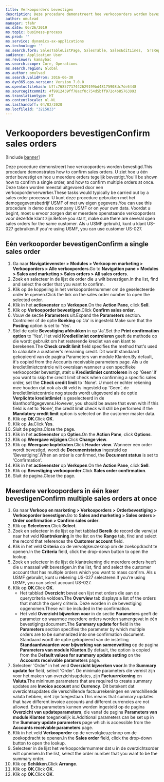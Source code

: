 ```yaml
---
title: Verkooporders bevestigen
description: Deze procedure demonstreert hoe verkooporders worden bevestigd.
author: omulvad
manager: tfehr
ms.date: 06/26/2019
ms.topic: business-process
ms.prod: ''
ms.service: dynamics-ax-applications
ms.technology: ''
ms.search.form: SalesTableListPage, SalesTable, SalesEditLines,  SrsReportViewerForm, CustConfirmJournal, SysQueryForm, SysQueryFieldLookUp, SysLookup, SalesParmIdLookup
audience: Application User
ms.reviewer: kamaybac
ms.search.scope: Core, Operations
ms.search.region: Global
ms.author: omulvad
ms.search.validFrom: 2016-06-30
ms.dyn365.ops.version: Version 7.0.0
ms.openlocfilehash: b7fc76857717442629199bd48175908dc7de5448
ms.sourcegitcommit: 4f9912439ff78acf0c754d5bff972c4b85763093
ms.translationtype: HT
ms.contentlocale: nl-NL
ms.lasthandoff: 04/02/2020
ms.locfileid: "3215833"
---
```

# <a name="confirm-sales-orders"></a><span data-ttu-id="afc6f-103">Verkooporders bevestigen</span><span class="sxs-lookup"><span data-stu-id="afc6f-103">Confirm sales orders</span></span>

[!include [banner](../../includes/banner.md)]

<span data-ttu-id="afc6f-104">Deze procedure demonstreert hoe verkooporders worden bevestigd.</span><span class="sxs-lookup"><span data-stu-id="afc6f-104">This procedure demonstrates how to confirm sales orders.</span></span> <span data-ttu-id="afc6f-105">U ziet hoe u één order bevestigt en hoe u meerdere orders tegelijk bevestigt.</span><span class="sxs-lookup"><span data-stu-id="afc6f-105">You'll be shown how to confirm a single order, and how to confirm multiple orders at once.</span></span> <span data-ttu-id="afc6f-106">Deze taken worden meestal uitgevoerd door een verkooporderverwerker.</span><span class="sxs-lookup"><span data-stu-id="afc6f-106">These tasks would typically be carried out by a sales order processor.</span></span> <span data-ttu-id="afc6f-107">U kunt deze procedure gebruiken met het demogegevensbedrijf USMF of met uw eigen gegevens.</span><span class="sxs-lookup"><span data-stu-id="afc6f-107">You can use this procedure in demo data company USMF or on your own data.</span></span> <span data-ttu-id="afc6f-108">Voordat u begint, moet u ervoor zorgen dat er meerdere openstaande verkooporders voor dezelfde klant zijn.</span><span class="sxs-lookup"><span data-stu-id="afc6f-108">Before you start, make sure there are several open sales orders for the same customer.</span></span> <span data-ttu-id="afc6f-109">Als u USMF gebruikt, kunt u klant US-027 gebruiken.</span><span class="sxs-lookup"><span data-stu-id="afc6f-109">If you're using USMF, you can use customer US-027.</span></span>


## <a name="confirm-a-single-sales-order"></a><span data-ttu-id="afc6f-110">Eén verkooporder bevestigen</span><span class="sxs-lookup"><span data-stu-id="afc6f-110">Confirm a single sales order</span></span>
1. <span data-ttu-id="afc6f-111">Ga naar **Navigatievenster > Modules > Verkoop en marketing > Verkooporders > Alle verkooporders**.</span><span class="sxs-lookup"><span data-stu-id="afc6f-111">Go to **Navigation pane > Modules > Sales and marketing > Sales orders > All sales orders**.</span></span>
2. <span data-ttu-id="afc6f-112">Zoek en selecteer in de lijst de order die u wilt bevestigen.</span><span class="sxs-lookup"><span data-stu-id="afc6f-112">In the list, find and select the order that you want to confirm.</span></span>
3. <span data-ttu-id="afc6f-113">Klik op de koppeling in het verkoopordernummer om de geselecteerde order te openen.</span><span class="sxs-lookup"><span data-stu-id="afc6f-113">Click the link on the sales order number to open the selected order.</span></span>
4. <span data-ttu-id="afc6f-114">Klik in het **actievenster** op **Verkopen**.</span><span class="sxs-lookup"><span data-stu-id="afc6f-114">On the **Action Pane**, click **Sell**.</span></span>
5. <span data-ttu-id="afc6f-115">Klik op **Verkooporder bevestigen**.</span><span class="sxs-lookup"><span data-stu-id="afc6f-115">Click **Confirm sales order**.</span></span>
6. <span data-ttu-id="afc6f-116">Vouw de sectie **Parameters** uit.</span><span class="sxs-lookup"><span data-stu-id="afc6f-116">Expand the **Parameters** section.</span></span> <span data-ttu-id="afc6f-117">Controleer of de optie **Boeking** op 'Ja' is ingesteld.</span><span class="sxs-lookup"><span data-stu-id="afc6f-117">Make sure that the **Posting** option is set to 'Yes'.</span></span>  
7. <span data-ttu-id="afc6f-118">Stel de optie **Bevestiging afdrukken** in op 'Ja'.</span><span class="sxs-lookup"><span data-stu-id="afc6f-118">Set the **Print confirmation option** to 'Yes'.</span></span> <span data-ttu-id="afc6f-119">Het veld **Kredietlimiet controleren** geeft de methode op die wordt gebruikt om het resterende krediet van een klant te berekenen.</span><span class="sxs-lookup"><span data-stu-id="afc6f-119">The **Check credit limit** field specifies the method that's used to calculate a customer's remaining credit.</span></span> <span data-ttu-id="afc6f-120">Dit wordt standaard gekopieerd van de pagina Parameters van module Klanten.</span><span class="sxs-lookup"><span data-stu-id="afc6f-120">By default, it's copied from the Accounts receivable parameters page.</span></span> <span data-ttu-id="afc6f-121">Als u de kredietlimietcontrole wilt overslaan wanneer u een specifieke verkooporder bevestigt, stelt u **Kredietlimiet controleren** in op 'Geen'.</span><span class="sxs-lookup"><span data-stu-id="afc6f-121">If you want to skip the credit limit check when confirming a specific sales order, set the **Check credit limit** to 'None'.</span></span> <span data-ttu-id="afc6f-122">U moet er echter rekening mee houden dat ook als dit veld is ingesteld op 'Geen', de kredietlimietcontrole nog steeds wordt uitgevoerd als de optie **Verplichte kredietlimiet** is geselecteerd in de klanthoofdgegevens.</span><span class="sxs-lookup"><span data-stu-id="afc6f-122">However, you should be aware that even with if this field is set to 'None', the credit limit check will still be performed if the **Mandatory credit limit** option is selected on the customer master data.</span></span> 
8. <span data-ttu-id="afc6f-123">Klik op **OK**.</span><span class="sxs-lookup"><span data-stu-id="afc6f-123">Click **OK**.</span></span>
9. <span data-ttu-id="afc6f-124">Klik op **Ja**.</span><span class="sxs-lookup"><span data-stu-id="afc6f-124">Click **Yes**.</span></span>
10. <span data-ttu-id="afc6f-125">Sluit de pagina.</span><span class="sxs-lookup"><span data-stu-id="afc6f-125">Close the page.</span></span>
11. <span data-ttu-id="afc6f-126">Klik in het **actievenster** op **Opties**.</span><span class="sxs-lookup"><span data-stu-id="afc6f-126">On the **Action Pane**, click **Options**.</span></span>
12. <span data-ttu-id="afc6f-127">Klik op **Weergave wijzigen**.</span><span class="sxs-lookup"><span data-stu-id="afc6f-127">Click **Change view**.</span></span>
13. <span data-ttu-id="afc6f-128">Klik op **Weergave kopteksten**.</span><span class="sxs-lookup"><span data-stu-id="afc6f-128">Click **Header view**.</span></span> <span data-ttu-id="afc6f-129">Wanneer een order wordt bevestigd, wordt de **Documentstatus** ingesteld op 'Bevestiging'.</span><span class="sxs-lookup"><span data-stu-id="afc6f-129">When an order is confirmed, the **Document status** is set to 'Confirmation'.</span></span> 
14. <span data-ttu-id="afc6f-130">Klik in het **actievenster** op **Verkopen**.</span><span class="sxs-lookup"><span data-stu-id="afc6f-130">On the **Action Pane**, click **Sell**.</span></span>
15. <span data-ttu-id="afc6f-131">Klik op **Bevestiging verkooporder**.</span><span class="sxs-lookup"><span data-stu-id="afc6f-131">Click **Sales order confirmation**.</span></span>
16. <span data-ttu-id="afc6f-132">Sluit de pagina.</span><span class="sxs-lookup"><span data-stu-id="afc6f-132">Close the page.</span></span>

## <a name="confirm-multiple-sales-orders-at-once"></a><span data-ttu-id="afc6f-133">Meerdere verkooporders in één keer bevestigen</span><span class="sxs-lookup"><span data-stu-id="afc6f-133">Confirm multiple sales orders at once</span></span>
1. <span data-ttu-id="afc6f-134">Ga naar **Verkoop en marketing > Verkooporders > Orderbevestiging > Verkooporder bevestigen**.</span><span class="sxs-lookup"><span data-stu-id="afc6f-134">Go to **Sales and marketing > Sales orders > Order confirmation > Confirm sales order**.</span></span>
2. <span data-ttu-id="afc6f-135">Klik op **Selecteren**.</span><span class="sxs-lookup"><span data-stu-id="afc6f-135">Click **Select**.</span></span>
3. <span data-ttu-id="afc6f-136">Zoek en selecteer in de lijst op het tabblad **Bereik** de record die verwijst naar het veld **Klantrekening**.</span><span class="sxs-lookup"><span data-stu-id="afc6f-136">In the list on the **Range** tab, find and select the record that references the **Customer account** field.</span></span>
4. <span data-ttu-id="afc6f-137">Klik in het veld **Criteria** op de vervolgkeuzeknop om de zoekopdracht te openen.</span><span class="sxs-lookup"><span data-stu-id="afc6f-137">In the **Criteria** field, click the drop-down button to open the lookup.</span></span>
5. <span data-ttu-id="afc6f-138">Zoek en selecteer in de lijst de klantrekening die meerdere orders heeft die u massaal wilt bevestigen.</span><span class="sxs-lookup"><span data-stu-id="afc6f-138">In the list, find and select the customer account that has multiple orders which you want to mass confirm.</span></span> <span data-ttu-id="afc6f-139">Als u USMF gebruikt, kunt u rekening US-027 selecteren.</span><span class="sxs-lookup"><span data-stu-id="afc6f-139">If you're using USMF, you can select account US-027.</span></span>  
6. <span data-ttu-id="afc6f-140">Klik op **OK**.</span><span class="sxs-lookup"><span data-stu-id="afc6f-140">Click **OK**.</span></span>
    - <span data-ttu-id="afc6f-141">Het tabblad **Overzicht** bevat een lijst met orders die aan de querycriteria voldoen.</span><span class="sxs-lookup"><span data-stu-id="afc6f-141">The **Overview** tab displays a list of the orders that match the query criteria.</span></span> <span data-ttu-id="afc6f-142">Deze worden in de bevestiging opgenomen.</span><span class="sxs-lookup"><span data-stu-id="afc6f-142">These will be included in the confirmation.</span></span>  
    - <span data-ttu-id="afc6f-143">Het veld **Overzicht bijwerken voor** in de sectie **Parameters** geeft de parameter op waarmee meerdere orders worden samengevat in één bevestigingsdocument.</span><span class="sxs-lookup"><span data-stu-id="afc6f-143">The **Summary update for** field in the **Parameters** section specifies the parameter by which multiple orders are to be summarized into one confirmation document.</span></span> <span data-ttu-id="afc6f-144">Standaard wordt de optie gekopieerd van de instelling **Standaardwaarden voor bijwerking van samenvatting** op de pagina **Parameters van module Klanten**.</span><span class="sxs-lookup"><span data-stu-id="afc6f-144">By default, the option is copied from the D**efault values for summary update setting** on the **Accounts receivable parameters** page.</span></span>  
7. <span data-ttu-id="afc6f-145">Selecteer 'Order' in het veld **Overzicht bijwerken voor**.</span><span class="sxs-lookup"><span data-stu-id="afc6f-145">In the **Summary update for** field, select 'Order'.</span></span> <span data-ttu-id="afc6f-146">De minimale parameters die vereist zijn voor het maken van overzichtsupdates, zijn **Factuurrekening** en **Valuta**.</span><span class="sxs-lookup"><span data-stu-id="afc6f-146">The minimum parameters that are required to create summary updates are **Invoice account** and **Currency**.</span></span> <span data-ttu-id="afc6f-147">Dit betekent dat overzichtsupdates die verschillende factuurrekeningen en verschillende valuta hebben, niet zijn toegestaan.</span><span class="sxs-lookup"><span data-stu-id="afc6f-147">This means that summary updates that have different invoice accounts and different currencies are not allowed.</span></span> <span data-ttu-id="afc6f-148">Extra parameters kunnen worden ingesteld op de pagina **Overzicht van updateparameters**, die vanaf de pagina **Parameters van module Klanten** toegankelijk is.</span><span class="sxs-lookup"><span data-stu-id="afc6f-148">Additional parameters can be set up in the **Summary update parameters** page which is accessible from the **Accounts receivable parameters** page.</span></span> 
8. <span data-ttu-id="afc6f-149">Klik in het veld **Verkooporder** op de vervolgkeuzeknop om de zoekopdracht te openen.</span><span class="sxs-lookup"><span data-stu-id="afc6f-149">In the **Sales order** field, click the drop-down button to open the lookup.</span></span>
9. <span data-ttu-id="afc6f-150">Selecteer in de lijst het verkoopordernummer dat u in de overzichtsorder wilt opnemen.</span><span class="sxs-lookup"><span data-stu-id="afc6f-150">In the list, select the order number that you want to be the summary order.</span></span>
10. <span data-ttu-id="afc6f-151">Klik op **Schikken**.</span><span class="sxs-lookup"><span data-stu-id="afc6f-151">Click **Arrange**.</span></span>
11. <span data-ttu-id="afc6f-152">Klik op **OK**.</span><span class="sxs-lookup"><span data-stu-id="afc6f-152">Click **OK**.</span></span>
12. <span data-ttu-id="afc6f-153">Klik op **OK**.</span><span class="sxs-lookup"><span data-stu-id="afc6f-153">Click **OK**.</span></span>

